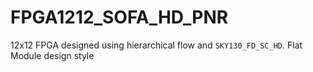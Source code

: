 # FPGA1212_SOFA_HD_PNR

12x12 FPGA designed using hierarchical flow and `SKY130_FD_SC_HD`.
Flat Module design style
